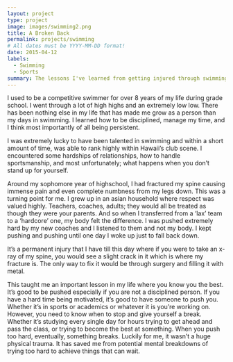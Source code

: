 ```yaml
---
layout: project
type: project
image: images/swimming2.png
title: A Broken Back
permalink: projects/swimming
# All dates must be YYYY-MM-DD format!
date: 2015-04-12
labels:
  - Swimming
  - Sports
summary: The lessons I've learned from getting injured through swimming.
---
```

I used to be a competitive swimmer for over 8 years of my life during grade school. I went through a lot of high highs and  an extremely low low. There has been nothing else in my life that has made me grow as a person than my days in swimming. I learned how to be disciplined, manage my time, and I think most importantly of all being persistent. 

I was extremely lucky to have been talented in swimming and within a short amount of time, was able to rank highly within Hawaii’s club scene. I encountered some hardships of relationships, how to handle sportsmanship, and most unfortunately; what happens when you don’t stand up for yourself.

Around my sophomore year of highschool, I had fractured my spine causing immense pain and even complete numbness from my legs down. This was a turning point for me. I grew up in an asian household where respect was valued highly. Teachers, coaches, adults; they would all be treated as though they were your parents. And so when I transferred from a ‘lax’ team to a ‘hardcore’ one, my body felt the difference. I was pushed extremely hard by my new coaches and I listened to them and not my body. I kept pushing and pushing until one day I woke up just to fall back down. 

It’s a permanent injury that I have till this day where if you were to take an x-ray of my spine, you would see a slight crack in it which is where my fracture is. The only way to fix it would be through surgery and filling it with metal. 

This taught me an important lesson in my life where you know you the best. It’s good to be pushed especially if you are not a disciplined person. If you have a hard time being motivated, it’s good to have someone to push you. Whether it’s in sports or academics or whatever it is you’re working on. However, you need to know when to stop and give yourself a break. Whether it’s studying every single day for hours trying to get ahead and pass the class, or trying to become the best at something. When you push too hard, eventually, something breaks. Luckily for me, it wasn’t a huge physical trauma. It has saved me from potential mental breakdowns of trying too hard to achieve things that can wait.


